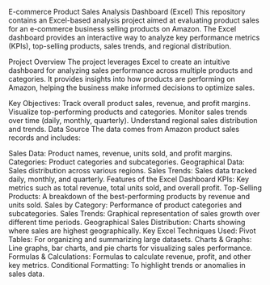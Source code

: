 E-commerce Product Sales Analysis Dashboard (Excel)
This repository contains an Excel-based analysis project aimed at evaluating product sales for an e-commerce business selling products on Amazon. The Excel dashboard provides an interactive way to analyze key performance metrics (KPIs), top-selling products, sales trends, and regional distribution.

Project Overview
The project leverages Excel to create an intuitive dashboard for analyzing sales performance across multiple products and categories. It provides insights into how products are performing on Amazon, helping the business make informed decisions to optimize sales.

Key Objectives:
Track overall product sales, revenue, and profit margins.
Visualize top-performing products and categories.
Monitor sales trends over time (daily, monthly, quarterly).
Understand regional sales distribution and trends.
Data Source
The data comes from Amazon product sales records and includes:

Sales Data: Product names, revenue, units sold, and profit margins.
Categories: Product categories and subcategories.
Geographical Data: Sales distribution across various regions.
Sales Trends: Sales data tracked daily, monthly, and quarterly.
Features of the Excel Dashboard
KPIs: Key metrics such as total revenue, total units sold, and overall profit.
Top-Selling Products: A breakdown of the best-performing products by revenue and units sold.
Sales by Category: Performance of product categories and subcategories.
Sales Trends: Graphical representation of sales growth over different time periods.
Geographical Sales Distribution: Charts showing where sales are highest geographically.
Key Excel Techniques Used:
Pivot Tables: For organizing and summarizing large datasets.
Charts & Graphs: Line graphs, bar charts, and pie charts for visualizing sales performance.
Formulas & Calculations: Formulas to calculate revenue, profit, and other key metrics.
Conditional Formatting: To highlight trends or anomalies in sales data.
